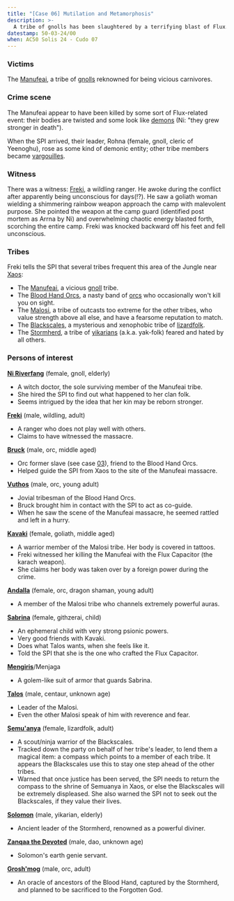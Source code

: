 ```yaml
---
title: "[Case 06] Mutilation and Metamorphosis"
description: >-
  A tribe of gnolls has been slaughtered by a terrifying blast of Flux.
datestamp: 50-03-24/00
when: AC50 Solis 24 - Cudo 07
---
```


### Victims

The [Manufeai](../orgs/manufeai), a tribe of [gnolls](../creatures/gnolls) reknowned for being vicious carnivores.

### Crime scene

The Manufeai appear to have been killed by some sort of Flux-related event: their bodies are twisted and some look like [demons](../creatures/demons) (Ni: "they grew stronger in death").

When the SPI arrived, their leader, Rohna (female, gnoll, cleric of Yeenoghu), rose as some kind of demonic entity; other tribe members became [vargouilles](../creatures/vargouilles).

### Witness

There was a witness: [Freki](../dossiers/freki), a wildling ranger. He awoke during the conflict after apparently being unconscious for days(!?). He saw a goliath woman wielding a shimmering rainbow weapon approach the camp with malevolent purpose. She pointed the weapon at the camp guard (identified post mortem as Arrna by Ni) and overwhelming chaotic energy blasted forth, scorching the entire camp. Freki was knocked backward off his feet and fell unconscious.

### Tribes

Freki tells the SPI that several tribes frequent this area of the Jungle near [Xaos](../locales/xaos):

* The [Manufeai](../orgs/manufeai), a vicious [gnoll](../creatures/gnolls) tribe.
* The [Blood Hand Orcs](../orgs/blood-hand-orcs), a nasty band of [orcs](../creatures/orcs) who occasionally won't kill you on sight.
* The [Malosi](../orgs/malosi), a tribe of outcasts too extreme for the other tribes, who value strength above all else, and have a fearsome reputation to match.
* The [Blackscales](../orgs/blackscales), a mysterious and xenophobic tribe of [lizardfolk](../creatures/lizardfolk).
* The [Stormherd](../orgs/stormherd), a tribe of [yikarians](../creatures/yikarians) (a.k.a. yak-folk) feared and hated by all others.

### Persons of interest

**[Ni Riverfang](../dossiers/ni-riverfang)** (female, gnoll, elderly)
* A witch doctor, the sole surviving member of the Manufeai tribe.
* She hired the SPI to find out what happened to her clan folk.
* Seems intrigued by the idea that her kin may be reborn stronger.

**[Freki](../dossiers/freki)** (male, wildling, adult)
* A ranger who does not play well with others.
* Claims to have witnessed the massacre.

**[Bruck](../dossiers/bruck)** (male, orc, middle aged)
* Orc former slave (see case [03](case-03)), friend to the Blood Hand Orcs.
* Helped guide the SPI from Xaos to the site of the Manufeai massacre.

**[Vuthos](../dossiers/vuthos)** (male, orc, young adult)
* Jovial tribesman of the Blood Hand Orcs.
* Bruck brought him in contact with the SPI to act as co-guide.
* When he saw the scene of the Manufeai massacre, he seemed rattled and left in a hurry.

**[Kavaki](../dossiers/kavaki)** (female, goliath, middle aged)
* A warrior member of the Malosi tribe. Her body is covered in tattoos.
* Freki witnessed her killing the Manufeai with the Flux Capacitor (the karach weapon).
* She claims her body was taken over by a foreign power during the crime.

**[Andalla](../dossiers/andalla)** (female, orc, dragon shaman, young adult)
* A member of the Malosi tribe who channels extremely powerful auras.

**[Sabrina](../dossiers/sabrina)** (female, githzerai, child)
* An ephemeral child with very strong psionic powers.
* Very good friends with Kavaki.
* Does what Talos wants, when she feels like it.
* Told the SPI that she is the one who crafted the Flux Capacitor.

**[Mengiris](../dossiers/mengiris)**/Menjaga
* A golem-like suit of armor that guards Sabrina.

**[Talos](../dossiers/talos)** (male, centaur, unknown age)
* Leader of the Malosi.
* Even the other Malosi speak of him with reverence and fear.

**[Semu'anya](../dossiers/semuanya)** (female, lizardfolk, adult)
* A scout/ninja warrior of the Blackscales.
* Tracked down the party on behalf of her tribe's leader, to lend them a magical item: a compass which points to a member of each tribe. It appears the Blackscales use this to stay one step ahead of the other tribes.
* Warned that once justice has been served, the SPI needs to return the compass to the shrine of Semuanya in Xaos, or else the Blackscales will be extremely displeased. She also warned the SPI not to seek out the Blackscales, if they value their lives.

**[Solomon](../dossiers/solomon)** (male, yikarian, elderly)
* Ancient leader of the Stormherd, renowned as a powerful diviner.

**[Zanqaa the Devoted](../dossiers/zanqaa)** (male, dao, unknown age)
* Solomon's earth genie servant.

**[Grosh'mog](../dossiers/groshmog)** (male, orc, adult)
* An oracle of ancestors of the Blood Hand, captured by the Stormherd, and planned to be sacrificed to the Forgotten God.
